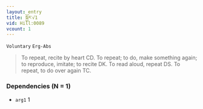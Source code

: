 ```yaml
---
layout: entry
title: སྐྱོར་√1
vid: Hill:0089
vcount: 1
---
```

`Voluntary` `Erg-Abs`
> To repeat, recite by heart CD\.
 To repeat; to do, make something again; to reproduce, imitate; to recite DK\.
 To read aloud, repeat DS\.
 To repeat, to do over again TC\.

### Dependencies (N = 1)
* `arg1` 1


